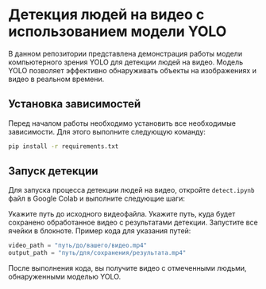 # Детекция людей на видео с использованием модели YOLO

В данном репозитории представлена демонстрация работы модели компьютерного зрения YOLO для детекции людей на видео. Модель YOLO позволяет эффективно обнаруживать объекты на изображениях и видео в реальном времени.

## Установка зависимостей

Перед началом работы необходимо установить все необходимые зависимости. Для этого выполните следующую команду:

```bash
pip install -r requirements.txt
```

## Запуск детекции

Для запуска процесса детекции людей на видео, откройте ```detect.ipynb``` файл в Google Colab и выполните следующие шаги:

Укажите путь до исходного видеофайла.
Укажите путь, куда будет сохранено обработанное видео с результатами детекции.
Запустите все ячейки в блокноте.
Пример кода для указания путей:

```python
video_path = "путь/до/вашего/видео.mp4"
output_path = "путь/для/сохранения/результата.mp4"
```
После выполнения кода, вы получите видео с отмеченными людьми, обнаруженными моделью YOLO.

